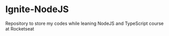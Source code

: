# Ignite-NodeJS
Repository to store my codes while leaning NodeJS and TypeScript course at Rocketseat
